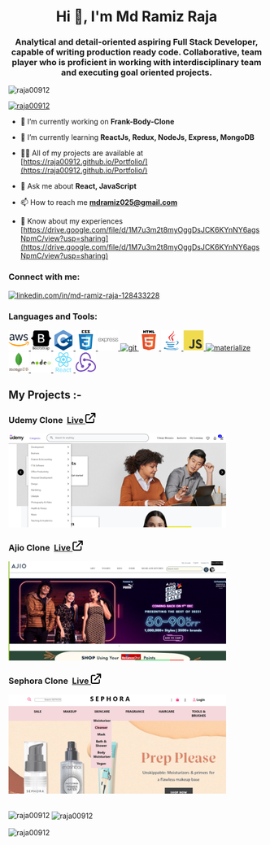 <h1 align="center">Hi 👋, I'm Md Ramiz Raja</h1>
<h3 align="center">Analytical and detail-oriented aspiring Full Stack Developer, capable of writing production ready code. Collaborative, team player who is proficient in working with interdisciplinary team and executing goal oriented projects.</h3>

<p align="left"> <img src="https://komarev.com/ghpvc/?username=raja00912&label=Profile%20views&color=0e75b6&style=flat" alt="raja00912" /> </p>

<p align="left"> <a href="https://github.com/ryo-ma/github-profile-trophy"><img src="https://github-profile-trophy.vercel.app/?username=raja00912" alt="raja00912" /></a> </p>

- 🔭 I’m currently working on **Frank-Body-Clone**

- 🌱 I’m currently learning **ReactJs, Redux, NodeJs, Express, MongoDB**

- 👨‍💻 All of my projects are available at [https://raja00912.github.io/Portfolio/](https://raja00912.github.io/Portfolio/)

- 💬 Ask me about **React, JavaScript**

- 📫 How to reach me **mdramiz025@gmail.com**

- 📄 Know about my experiences [https://drive.google.com/file/d/1M7u3m2t8myOggDsJCK6KYnNY6agsNpmC/view?usp=sharing](https://drive.google.com/file/d/1M7u3m2t8myOggDsJCK6KYnNY6agsNpmC/view?usp=sharing)

<h3 align="left">Connect with me:</h3>
<p align="left">
<a href="https://linkedin.com/in/linkedin.com/in/md-ramiz-raja-128433228" target="blank"><img align="center" src="https://raw.githubusercontent.com/rahuldkjain/github-profile-readme-generator/master/src/images/icons/Social/linked-in-alt.svg" alt="linkedin.com/in/md-ramiz-raja-128433228" height="30" width="40" /></a>
</p>

<h3 align="left">Languages and Tools:</h3>
<p align="left"> <a href="https://aws.amazon.com" target="_blank" rel="noreferrer"> <img src="https://raw.githubusercontent.com/devicons/devicon/master/icons/amazonwebservices/amazonwebservices-original-wordmark.svg" alt="aws" width="40" height="40"/> </a> <a href="https://getbootstrap.com" target="_blank" rel="noreferrer"> <img src="https://raw.githubusercontent.com/devicons/devicon/master/icons/bootstrap/bootstrap-plain-wordmark.svg" alt="bootstrap" width="40" height="40"/> </a> <a href="https://www.w3schools.com/cpp/" target="_blank" rel="noreferrer"> <img src="https://raw.githubusercontent.com/devicons/devicon/master/icons/cplusplus/cplusplus-original.svg" alt="cplusplus" width="40" height="40"/> </a> <a href="https://www.w3schools.com/css/" target="_blank" rel="noreferrer"> <img src="https://raw.githubusercontent.com/devicons/devicon/master/icons/css3/css3-original-wordmark.svg" alt="css3" width="40" height="40"/> </a> <a href="https://expressjs.com" target="_blank" rel="noreferrer"> <img src="https://raw.githubusercontent.com/devicons/devicon/master/icons/express/express-original-wordmark.svg" alt="express" width="40" height="40"/> </a> <a href="https://git-scm.com/" target="_blank" rel="noreferrer"> <img src="https://www.vectorlogo.zone/logos/git-scm/git-scm-icon.svg" alt="git" width="40" height="40"/> </a> <a href="https://www.w3.org/html/" target="_blank" rel="noreferrer"> <img src="https://raw.githubusercontent.com/devicons/devicon/master/icons/html5/html5-original-wordmark.svg" alt="html5" width="40" height="40"/> </a> <a href="https://www.java.com" target="_blank" rel="noreferrer"> <img src="https://raw.githubusercontent.com/devicons/devicon/master/icons/java/java-original.svg" alt="java" width="40" height="40"/> </a> <a href="https://developer.mozilla.org/en-US/docs/Web/JavaScript" target="_blank" rel="noreferrer"> <img src="https://raw.githubusercontent.com/devicons/devicon/master/icons/javascript/javascript-original.svg" alt="javascript" width="40" height="40"/> </a> <a href="https://materializecss.com/" target="_blank" rel="noreferrer"> <img src="https://raw.githubusercontent.com/prplx/svg-logos/5585531d45d294869c4eaab4d7cf2e9c167710a9/svg/materialize.svg" alt="materialize" width="40" height="40"/> </a> <a href="https://www.mongodb.com/" target="_blank" rel="noreferrer"> <img src="https://raw.githubusercontent.com/devicons/devicon/master/icons/mongodb/mongodb-original-wordmark.svg" alt="mongodb" width="40" height="40"/> </a> <a href="https://nodejs.org" target="_blank" rel="noreferrer"> <img src="https://raw.githubusercontent.com/devicons/devicon/master/icons/nodejs/nodejs-original-wordmark.svg" alt="nodejs" width="40" height="40"/> </a> <a href="https://reactjs.org/" target="_blank" rel="noreferrer"> <img src="https://raw.githubusercontent.com/devicons/devicon/master/icons/react/react-original-wordmark.svg" alt="react" width="40" height="40"/> </a> <a href="https://redux.js.org" target="_blank" rel="noreferrer"> <img src="https://raw.githubusercontent.com/devicons/devicon/master/icons/redux/redux-original.svg" alt="redux" width="40" height="40"/> </a> </p>

<h2> My Projects :-</h2>
<h3>Udemy Clone &nbsp;<a  style="text-align:center;" href="https://joyful-cendol-eadc85.netlify.app/">Live <img src="./images/external-link.png" width="20px" /></a></h3>
<img width="85%" src="./images/udemy.png" />

<h3>Ajio Clone &nbsp;<a  style="text-align:center;" href="https://lighthearted-sopapillas-be11cd.netlify.app/">Live <img src="./images/external-link.png" width="20px" /></a></h3>
<img width="85%" src="./images/ajio.png" />

<h3>Sephora Clone &nbsp;<a  style="text-align:center;" href="https://stellar-salamander-9ec7e5.netlify.app/">Live <img src="./images/external-link.png" width="20px" /></a></h3>
<img width="85%" src="./images/sephora.png" />

<br/>
<br/>

<p><img align="left" src="https://github-readme-stats.vercel.app/api/top-langs?username=raja00912&show_icons=true&locale=en&layout=compact" alt="raja00912" /></p>

<p>&nbsp;<img align="center" src="https://github-readme-stats.vercel.app/api?username=raja00912&show_icons=true&locale=en" alt="raja00912" /></p>

<p><img align="center" src="https://github-readme-streak-stats.herokuapp.com/?user=raja00912&" alt="raja00912" /></p>
